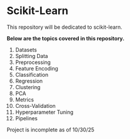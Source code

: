 # Scikit-Learn
This repository will be dedicated to scikit-learn. 

**Below are the topics covered in this repository.**
 1. Datasets 
 2. Splitting Data
 3. Preprocessing
 4. Feature Encoding
 5. Classification
 6. Regression
 7. Clustering
 8. PCA
 9. Metrics
 10. Cross-Validation
 11. Hyperparameter Tuning
 12. Pipelines

Project is incomplete as of 10/30/25
